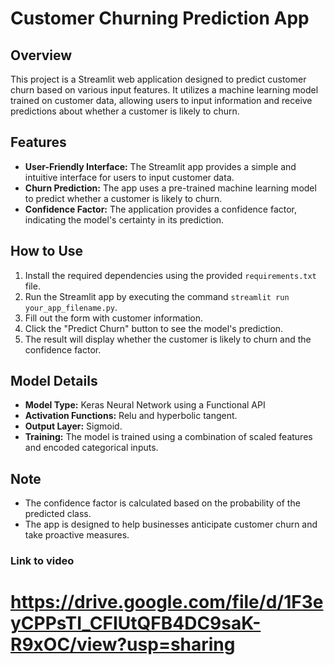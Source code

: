 # Customer Churning Prediction App

## Overview

This project is a Streamlit web application designed to predict customer churn based on various input features. It utilizes a machine learning model trained on customer data, allowing users to input information and receive predictions about whether a customer is likely to churn.

## Features

- **User-Friendly Interface:** The Streamlit app provides a simple and intuitive interface for users to input customer data.
- **Churn Prediction:** The app uses a pre-trained machine learning model to predict whether a customer is likely to churn.
- **Confidence Factor:** The application provides a confidence factor, indicating the model's certainty in its prediction.

## How to Use

1. Install the required dependencies using the provided `requirements.txt` file.
2. Run the Streamlit app by executing the command `streamlit run your_app_filename.py`.
3. Fill out the form with customer information.
4. Click the "Predict Churn" button to see the model's prediction.
5. The result will display whether the customer is likely to churn and the confidence factor.

## Model Details

- **Model Type:** Keras Neural Network using a Functional API
- **Activation Functions:** Relu and hyperbolic tangent.
- **Output Layer:** Sigmoid.
- **Training:** The model is trained using a combination of scaled features and encoded categorical inputs.

## Note

- The confidence factor is calculated based on the probability of the predicted class.
- The app is designed to help businesses anticipate customer churn and take proactive measures.

### Link to video
# https://drive.google.com/file/d/1F3eyCPPsTI_CFIUtQFB4DC9saK-R9xOC/view?usp=sharing
